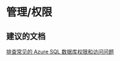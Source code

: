 <properties
    pageTitle="managing/permissions"
    description="管理/权限"
    service="microsoft.sql"
    resource="servers"
    authors="aashu"
    displayOrder=""
    selfHelpType="generic"
    supportTopicIds="31980425"
    resourceTags=""
    productPesIds="13491"
    cloudEnvironments="public"
/>


# 管理/权限

## **建议的文档**
[排查常见的 Azure SQL 数据库权限和访问问题](https://azure.microsoft.com/documentation/articles/sql-database-troubleshoot-permissions/)



<!--HONumber=Jul16_HO4-->


